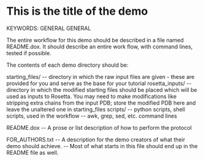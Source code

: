 This is the title of the demo
=============================

KEYWORDS: GENERAL GENERAL

The entire workflow for this demo should be described in a file
named README.dox.  It should describe an entire work flow, with
command lines, tested if possible.

The contents of each demo directory should be:

starting_files/
  -- directory in which the raw input files are given - these
     are provided for you and serve as the base for your
     tutorial
rosetta_inputs/
  -- directory in which the modified starting files should
     be placed which will be used as inputs to Rosetta.
     You may need to make modifications like stripping
     extra chains from the input PDB; store the modified
     PDB here and leave the unaltered one in starting_files 
scripts/
  -- python scripts, shell scripts, used in the workflow
  -- awk, grep, sed, etc. command lines

README.dox
  -- A prose or list description of how to perform the protocol

FOR_AUTHORS.txt
  -- A description for the demo creators of what their demo
     should achieve.
  -- Most of what starts in this file should end up in the
     README file as well.
